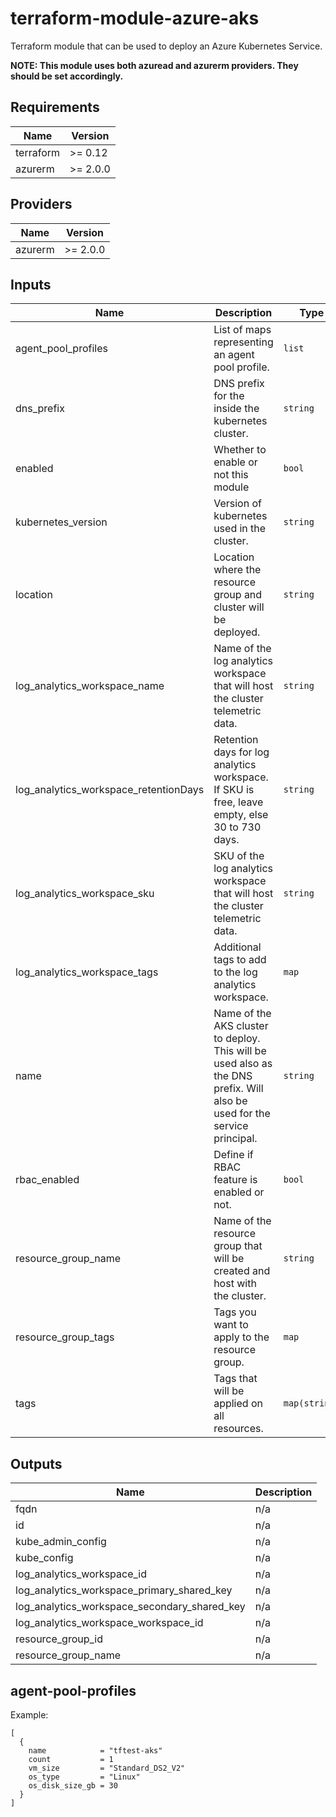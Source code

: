 # terraform-module-azure-aks
Terraform module that can be used to deploy an Azure Kubernetes Service.

**NOTE: This module uses both azuread and azurerm providers. They should be set accordingly.**

<!-- BEGINNING OF PRE-COMMIT-TERRAFORM DOCS HOOK -->
## Requirements

| Name | Version |
|------|---------|
| terraform | >= 0.12 |
| azurerm | >= 2.0.0 |

## Providers

| Name | Version |
|------|---------|
| azurerm | >= 2.0.0 |

## Inputs

| Name | Description | Type | Default | Required |
|------|-------------|------|---------|:--------:|
| agent\_pool\_profiles | List of maps representing an agent pool profile. | `list` | n/a | yes |
| dns\_prefix | DNS prefix for the inside the kubernetes cluster. | `string` | `"kubernetes"` | no |
| enabled | Whether to enable or not this module | `bool` | `true` | no |
| kubernetes\_version | Version of kubernetes used in the cluster. | `string` | `"1.13.5"` | no |
| location | Location where the resource group and cluster will be deployed. | `string` | `"canadacentral"` | no |
| log\_analytics\_workspace\_name | Name of the log analytics workspace that will host the cluster telemetric data. | `string` | `"fxloganalytics"` | no |
| log\_analytics\_workspace\_retentionDays | Retention days for log analytics workspace. If SKU is free, leave empty, else 30 to 730 days. | `string` | `"30"` | no |
| log\_analytics\_workspace\_sku | SKU of the log analytics workspace that will host the cluster telemetric data. | `string` | `"free"` | no |
| log\_analytics\_workspace\_tags | Additional tags to add to the log analytics workspace. | `map` | `{}` | no |
| name | Name of the AKS cluster to deploy. This will be used also as the DNS prefix. Will also be used for the service principal. | `string` | `"clustername"` | no |
| rbac\_enabled | Define if RBAC feature is enabled or not. | `bool` | `false` | no |
| resource\_group\_name | Name of the resource group that will be created and host with the cluster. | `string` | `"aks"` | no |
| resource\_group\_tags | Tags you want to apply to the resource group. | `map` | `{}` | no |
| tags | Tags that will be applied on all resources. | `map(string)` | `{}` | no |

## Outputs

| Name | Description |
|------|-------------|
| fqdn | n/a |
| id | n/a |
| kube\_admin\_config | n/a |
| kube\_config | n/a |
| log\_analytics\_workspace\_id | n/a |
| log\_analytics\_workspace\_primary\_shared\_key | n/a |
| log\_analytics\_workspace\_secondary\_shared\_key | n/a |
| log\_analytics\_workspace\_workspace\_id | n/a |
| resource\_group\_id | n/a |
| resource\_group\_name | n/a |

<!-- END OF PRE-COMMIT-TERRAFORM DOCS HOOK -->

## agent-pool-profiles
Example:
```
[
  {
    name            = "tftest-aks"
    count           = 1
    vm_size         = "Standard_DS2_V2"
    os_type         = "Linux"
    os_disk_size_gb = 30
  }
]
```
